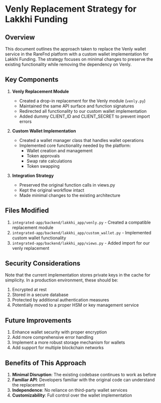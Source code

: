 # Venly Replacement Strategy for Lakkhi Funding

## Overview

This document outlines the approach taken to replace the Venly wallet service in the RareFnd platform with a custom wallet implementation for Lakkhi Funding. The strategy focuses on minimal changes to preserve the existing functionality while removing the dependency on Venly.

## Key Components

1. **Venly Replacement Module**
   - Created a drop-in replacement for the Venly module (`venly.py`)
   - Maintained the same API surface and function signatures
   - Redirected all functionality to our custom wallet implementation
   - Added dummy CLIENT_ID and CLIENT_SECRET to prevent import errors

2. **Custom Wallet Implementation**
   - Created a wallet manager class that handles wallet operations
   - Implemented core functionality needed by the platform:
     - Wallet creation and management
     - Token approvals
     - Swap rate calculations
     - Token swapping

3. **Integration Strategy**
   - Preserved the original function calls in views.py
   - Kept the original workflow intact
   - Made minimal changes to the existing architecture

## Files Modified

1. `integrated-app/backend/lakkhi_app/venly.py` - Created a compatible replacement module
2. `integrated-app/backend/lakkhi_app/custom_wallet.py` - Implemented custom wallet functionality
3. `integrated-app/backend/lakkhi_app/views.py` - Added import for our venly replacement

## Security Considerations

Note that the current implementation stores private keys in the cache for simplicity. In a production environment, these should be:

1. Encrypted at rest
2. Stored in a secure database
3. Protected by additional authentication measures
4. Potentially moved to a proper HSM or key management service

## Future Improvements

1. Enhance wallet security with proper encryption
2. Add more comprehensive error handling
3. Implement a more robust storage mechanism for wallets
4. Add support for multiple blockchain networks

## Benefits of This Approach

1. **Minimal Disruption**: The existing codebase continues to work as before
2. **Familiar API**: Developers familiar with the original code can understand the replacement
3. **Independence**: No reliance on third-party wallet services
4. **Customizability**: Full control over the wallet implementation 